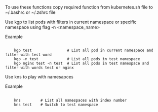 To use these functions copy  required function from kubernetes.sh file to ~/.bashrc or ~/.zshrc file 

Use kgp to list pods with filters in current namespace or specific namespace using flag -n <namespace_name>

Example 
##
        kgp test                # List all pod in current namespace and filter with test word
        kgp -n test             # List all pods in test namespace
        kgp nginx test -n test  # List all pods in test namespace and filter with words test or nginx 



Use kns to play with namesapces 

Example 

##
        kns         # List all namespaces with index number 
        kns test    # Switch to test namespace

